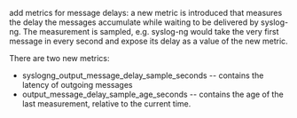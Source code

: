 add metrics for message delays: a new metric is introduced that measures the
delay the messages accumulate while waiting to be delivered by syslog-ng.
The measurement is sampled, e.g. syslog-ng would take the very first message
in every second and expose its delay as a value of the new metric.

There are two new metrics:
  * syslogng_output_message_delay_sample_seconds -- contains the latency of
    outgoing messages
  * output_message_delay_sample_age_seconds -- contains the age of the last
    measurement, relative to the current time.
